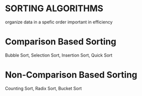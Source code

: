 # SORTING ALGORITHMS
organize data in a spefic order 
important in efficiency

# Comparison Based Sorting
Bubble Sort, Selection Sort, Insertion Sort, Quick Sort

# Non-Comparison Based Sorting
Counting Sort, Radix Sort, Bucket Sort